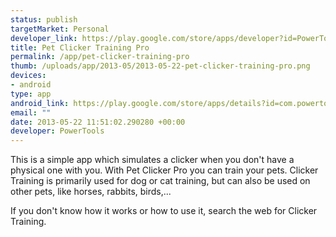 ```yaml
--- 
status: publish
targetMarket: Personal
developer_link: https://play.google.com/store/apps/developer?id=PowerTools
title: Pet Clicker Training Pro
permalink: /app/pet-clicker-training-pro
thumb: /uploads/app/2013-05/2013-05-22-pet-clicker-training-pro.png
devices: 
- android
type: app
android_link: https://play.google.com/store/apps/details?id=com.powertools.clicker
email: ""
date: 2013-05-22 11:51:02.290280 +00:00
developer: PowerTools
---
```


This is a simple app which simulates a clicker when you don't have a physical one with you. With Pet Clicker Pro you can train your pets. Clicker Training is primarily used for dog or cat training, but can also be used on other pets, like horses, rabbits, birds,...

If you don't know how it works or how to use it, search the web for Clicker Training.
